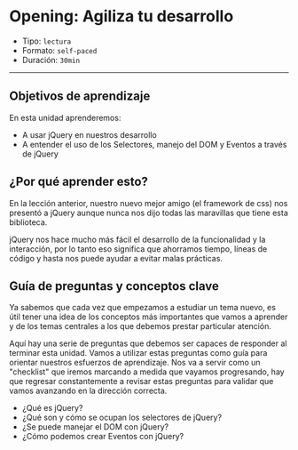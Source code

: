 # Opening: Agiliza tu desarrollo

- Tipo: `lectura`
- Formato: `self-paced`
- Duración: `30min`

***

## Objetivos de aprendizaje

En esta unidad aprenderemos:

- A usar jQuery en nuestros desarrollo
- A entender el uso de los Selectores, manejo del DOM y Eventos a través de
  jQuery

## ¿Por qué aprender esto?

En la lección anterior, nuestro nuevo mejor amigo (el framework de css) nos presentó a jQuery aunque nunca nos dijo todas las maravillas que tiene esta biblioteca.

jQuery nos hace mucho más fácil el desarrollo de la funcionalidad y la interacción, por lo tanto eso significa que ahorramos tiempo, líneas de código y hasta nos puede ayudar a evitar malas prácticas.

## Guía de preguntas y conceptos clave

Ya sabemos que cada vez que empezamos a estudiar un tema nuevo, es útil tener
una idea de los conceptos más importantes que vamos a aprender y de los
temas centrales a los que debemos prestar particular atención.

Aquí hay una serie de preguntas que debemos ser capaces de responder al
terminar esta unidad. Vamos a utilizar estas preguntas como guía para orientar
nuestros esfuerzos de aprendizaje. Nos va a servir como un "checklist" que
iremos marcando a medida que vayamos progresando, hay que regresar
constantemente a revisar estas preguntas para validar que vamos avanzando en la
dirección correcta.

- ¿Qué es jQuery?
- ¿Qué son y cómo se ocupan los selectores de jQuery?
- ¿Se puede manejar el DOM con jQuery?
- ¿Cómo podemos crear Eventos con jQuery?
